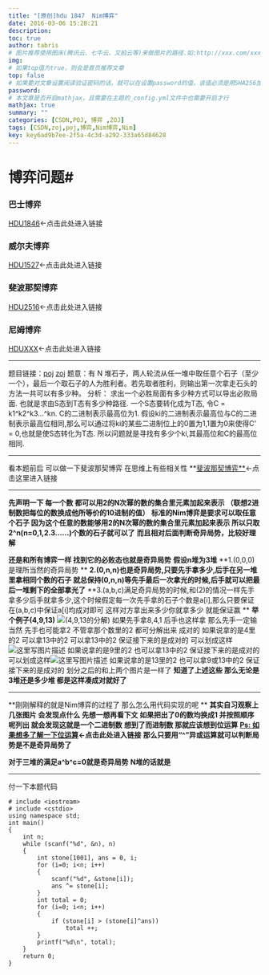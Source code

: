 ```yaml
---
title: "[原创]hdu 1847  Nim博弈"
date: 2016-03-06 15:28:21
description:
toc: true
author: tabris
# 图片推荐使用图床(腾讯云、七牛云、又拍云等)来做图片的路径.如:http://xxx.com/xxx.jpg
img:
# 如果top值为true，则会是首页推荐文章
top: false
# 如果要对文章设置阅读验证密码的话，就可以在设置password的值，该值必须是用SHA256加密后的密码，防止被他人识破
password:
# 本文章是否开启mathjax，且需要在主题的_config.yml文件中也需要开启才行
mathjax: true
summary: ""
categories: [CSDN,POJ, 博弈 ,ZOJ]
tags: [CSDN,zoj,poj,博弈,Nim博弈,Nim]
key: key6ad9b7ee-2f5a-4c3d-a292-333a65d84628
---
```



# 博弈问题#

### 巴士博弈
[HDU1846](http://blog.csdn.net/qq_33184171/article/details/50790076)<-点击此处进入链接
### 威尔夫博弈
[HDU1527](http://blog.csdn.net/qq_33184171/article/details/50790140)<-点击此处进入链接
### 斐波那契博弈
[HDU2516](http://acm.hdu.edu.cn/showproblem.php?pid=2516)<-点击此处进入链接
### 尼姆博弈
 [HDUXXX](http://blog.csdn.net/qq_33184171/article/details/50813592)<-点击此处进入链接

--------------

题目链接：[poj](http://poj.org/problem?id=2975)  [zoj](http://acm.zju.edu.cn/onlinejudge/showProblem.do?problemCode=3067)
题意：有 N 堆石子，两人轮流从任一堆中取任意个石子（至少一个），最后一个取石子的人为胜利者。若先取者胜利，则输出第一次拿走石头的方法一共可以有多少种。
分析：
求出一个必胜局面有多少种方式可以导出必败局面.
也就是求由S态到T态有多少种路径.
一个S态要转化成为T态,
令C = k1^k2^k3...^kn.
C的二进制表示最高位为1.
假设ki的二进制表示最高位与C的二进制表示最高位相同,那么可以通过将ki的某些二进制位上的0置为1,1置为0来使得C' = 0,也就是使S态转化为T态.
所以问题就是寻找有多少个ki,其最高位和C的最高位相同.

--------------
看本题前后 可以做一下斐波那契博弈  在思维上有些相关性
**[斐波那契博弈**](http://blog.csdn.net/qq_33184171/article/details/50813093)<-点击这里进入链接

------------------------------
**先声明一下 每一个数 都可以用2的N次幂的数的集合里元素加起来表示 （联想2进制数把每位的数换成他所等价的10进制的值）**
**标准的Nim博弈是要求可以取任意个石子 因为这个任意的数能够用2的N次幂的数的集合里元素加起来表示 所以只取2^n(n=0,1,2.3……)个数的石子就可以了**
**而且相对后面判断奇异局势，比较好理解**

**还是和所有博弈一样 找到它的必败态也就是奇异局势**
**假设n堆为3堆**
**1.(0,0,0)是理所当然的奇异局势 **
**2.(0,n,n)也是奇异局势,只要先手拿多少,后手在另一堆里拿相同个数的石子 就总保持(0,n,n)等先手最后一次拿光的时候,后手就可以把最后一堆剩下的全部拿光了**
**3.(a,b,c)满足奇异局势的时候,和(2)的情况一样先手拿多少后手就拿多少,这个时候假定每一次先手拿的石子个数是a[i],那么只要保证在(a,b,c)中保证a[i]均成对即可 这样对方拿出来多少你就拿多少 就能保证赢  **
**举个例子(4,9,13)**
![(4,9,13的分解)](http://img.blog.csdn.net/20160306144936313)
如果先手拿8,4,1 后手也这样拿  那么先手一定输
当然 先手也可能拿2 不管拿那个数里的2 都可分解出来 成对的
如果说拿的是4里的2 可以拿13中的2 可以拿13中的2 保证接下来的是成对的
可以划成这样![这里写图片描述](http://img.blog.csdn.net/20160306145853098)
如果说拿的是9里的2 也可以拿13中的2 保证接下来的是成对的
可以划成这样![这里写图片描述](http://img.blog.csdn.net/20160306150038208)
如果说拿的是13里的2 也可以拿9或13中的2 保证接下来的是成对的
划分之后的和上两个图片是一样了
**知道了上述这些 那么无论是3堆还是多少堆  都是这样凑成对就好了**

---------
**刚刚解释的就是Nim博弈的过程了  那么怎么用代码实现的呢 **
**其实自习观察上几张图片  会发现点什么  先想一想再看下文**
**如果把出了0的数均换成1 并按照顺序呢列出       就会发现这就是一个二进制数**
**想到了而进制数 那就应该想到位运算**
**[Ps: 如果想多了解一下位运算](http://blog.csdn.net/qq_33184171/article/details/50813606)<-点击此处进入链接**
**那么只要用“^”异或运算就可以判断局势是不是奇异局势了**

**对于三堆的满足a^b^c=0就是奇异局势**
**N堆的话就是**


-----------------
付一下本题代码
```
# include <iostream>
# include <cstdio>
using namespace std;
int main()
{
    int n;
    while (scanf("%d", &n), n)
    {
        int stone[1001], ans = 0, i;
        for (i=0; i<n; i++)
        {
            scanf("%d", &stone[i]);
            ans ^= stone[i];
        }
        int total = 0;
        for (i=0; i<n; i++)
        {
            if (stone[i] > (stone[i]^ans))
                total ++;
        }
        printf("%d\n", total);
    }
    return 0;
}
```